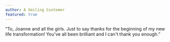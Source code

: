 ```yaml
---
author: A Smiling Customer
featured: true
---
```

&ldquo;To, Joanne and all the girls. Just to say thanks for the beginning of my new life transformation! You've all been brilliant and I can't thank you enough.&rdquo;
